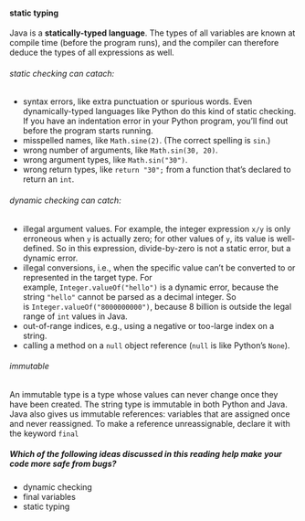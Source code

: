 #### static typing

Java is a **statically-typed language**. The types of all variables are known at compile time (before the program runs), and the compiler can therefore deduce the types of all expressions as well.

###### static checking can catach:
-   syntax errors, like extra punctuation or spurious words. Even dynamically-typed languages like Python do this kind of static checking. If you have an indentation error in your Python program, you’ll find out before the program starts running.
-   misspelled names, like `Math.sine(2)`. (The correct spelling is `sin`.)
-   wrong number of arguments, like `Math.sin(30, 20)`.
-   wrong argument types, like `Math.sin("30")`.
-   wrong return types, like `return "30";` from a function that’s declared to return an `int`.
###### dynamic checking can catch:
-   illegal argument values. For example, the integer expression `x/y` is only erroneous when `y` is actually zero; for other values of `y`, its value is well-defined. So in this expression, divide-by-zero is not a static error, but a dynamic error.
-   illegal conversions, i.e., when the specific value can’t be converted to or represented in the target type. For example, `Integer.valueOf("hello")` is a dynamic error, because the string `"hello"` cannot be parsed as a decimal integer. So is `Integer.valueOf("8000000000")`, because 8 billion is outside the legal range of `int` values in Java.
-   out-of-range indices, e.g., using a negative or too-large index on a string.
-   calling a method on a `null` object reference (`null` is like Python’s `None`).
###### immutable
An immutable type is a type whose values can never change once they have been created. The string type is immutable in both Python and Java.
Java also gives us immutable references: variables that are assigned once and never reassigned. To make a reference unreassignable, declare it with the keyword `final`

##### Which of the following ideas discussed in this reading help make your code more **safe from bugs**?
* dynamic checking
* final variables
* static typing